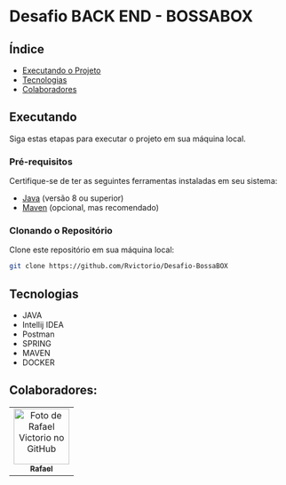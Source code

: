 # Desafio BACK END - BOSSABOX



## Índice

- [Executando o Projeto](#executando)
- [Tecnologias](#tecnologias)
- [Colaboradores](#colaboradores)


## Executando

Siga estas etapas para executar o projeto em sua máquina local.

### Pré-requisitos

Certifique-se de ter as seguintes ferramentas instaladas em seu sistema:

- [Java](https://www.oracle.com/java/) (versão 8 ou superior)
- [Maven](https://maven.apache.org/) (opcional, mas recomendado)

### Clonando o Repositório

Clone este repositório em sua máquina local:

```bash
git clone https://github.com/Rvictorio/Desafio-BossaBOX
```

## Tecnologias 
* JAVA
* Intellij IDEA
* Postman
* SPRING
* MAVEN
* DOCKER
  
## Colaboradores:
<table>
  <tr>
    <td align="center">
      <a href="http://github.com/rvictorio">
        <img src="https://avatars.githubusercontent.com/rvictorio" width="100px;" alt="Foto de Rafael Victorio no GitHub"/><br>
        <sub>
          <b>Rafael</b>
        </sub>
      </a>
    </td>
  </tr>
</table>
